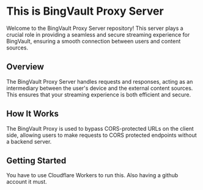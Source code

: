 # This is BingVault Proxy Server

Welcome to the BingVault Proxy Server repository! This server plays a crucial role in providing a seamless and secure streaming experience for BingVault, ensuring a smooth connection between users and content sources.

## Overview

The BingVault Proxy Server handles requests and responses, acting as an intermediary between the user's device and the external content sources. This ensures that your streaming experience is both efficient and secure.


## How It Works

The BingVault Proxy is used to bypass CORS-protected URLs on the client side, allowing users to make requests to CORS protected endpoints without a backend server.

## Getting Started

You have to use Cloudflare Workers to run this. Also having a github account it must.


